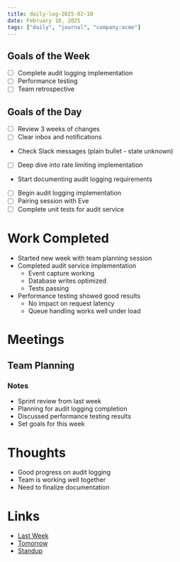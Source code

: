 ```yaml
---
title: daily-log-2025-02-10
date: February 10, 2025
tags: ["daily", "journal", "company:acme"]
---
```


## Goals of the Week

- [ ] Complete audit logging implementation
- [ ] Performance testing
- [ ] Team retrospective

## Goals of the Day

- [ ] Review 3 weeks of changes
- [ ] Clear inbox and notifications
- Check Slack messages (plain bullet - state unknown)
- [ ] Deep dive into rate limiting implementation
- Start documenting audit logging requirements
- [ ] Begin audit logging implementation
- [ ] Pairing session with Eve
- [ ] Complete unit tests for audit service

# Work Completed

* Started new week with team planning session
* Completed audit service implementation
  * Event capture working
  * Database writes optimized
  * Tests passing
* Performance testing showed good results
  * No impact on request latency
  * Queue handling works well under load

# Meetings

## Team Planning

### Notes
* Sprint review from last week
* Planning for audit logging completion
* Discussed performance testing results
* Set goals for this week

# Thoughts

* Good progress on audit logging
* Team is working well together
* Need to finalize documentation

# Links

* [Last Week](2025-02-05)
* [Tomorrow](2025-02-11)
* [Standup](../standup/2025-02-10)
